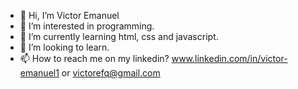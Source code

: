 - 👋 Hi, I’m Victor Emanuel
- 👀 I’m interested in programming.
- 🌱 I’m currently learning html, css and javascript.
- 💞️ I’m looking to learn.
- 📫 How to reach me on my linkedin? www.linkedin.com/in/victor-emanuel1 or victorefq@gmail.com

<!---
p3rseus1/p3rseus1 is a ✨ special ✨ repository because its `README.md` (this file) appears on your GitHub profile.
You can click the Preview link to take a look at your changes.
--->
